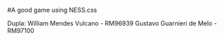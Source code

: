#A good game using NESS.css

Dupla:
William Mendes Vulcano - RM96939
Gustavo Guarnieri de Melo -RM97100

